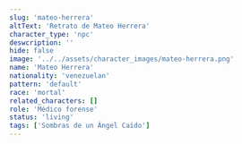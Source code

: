```yaml
---
slug: 'mateo-herrera'
altText: 'Retrato de Mateo Herrera'
character_type: 'npc'
deswcription: ''
hide: false
image: '../../assets/character_images/mateo-herrera.png'
name: 'Mateo Herrera'
nationality: 'venezuelan'
pattern: 'default'
race: 'mortal'
related_characters: []
role: 'Médico forense'
status: 'living'
tags: ['Sombras de un Ángel Caído']
---
```

